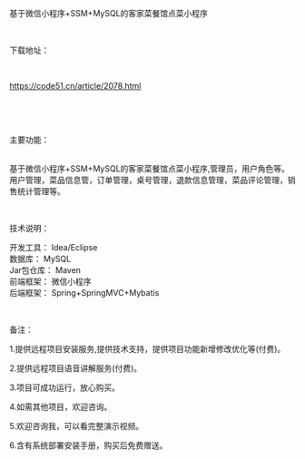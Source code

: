 <p>基于微信小程序+SSM+MySQL的客家菜餐馆点菜小程序</p>

<p>&nbsp;</p>

<p>下载地址：</p>

<p>&nbsp;</p>

<p><a href="http://code51.cn/article/2078.html">https://code51.cn/article/2078.html</a></p>

<p>&nbsp;</p>

<p>&nbsp;</p>

<p>主要功能：</p>

<p><p><br />
基于微信小程序+SSM+MySQL的客家菜餐馆点菜小程序,管理员，用户角色等。用户管理，菜品信息管，订单管理，桌号管理，退款信息管理，菜品评论管理，销售统计管理等。</p>
</p>

<p>&nbsp;</p>

<p>技术说明：</p>

<p><p>开发工具： Idea/Eclipse<br />
数据库： MySQL<br />
Jar包仓库： Maven<br />
前端框架： 微信小程序<br />
后端框架： Spring+SpringMVC+Mybatis</p>
</p>

<p>&nbsp;</p>

<p>备注：</p>

<p>1.提供远程项目安装服务,提供技术支持，提供项目功能新增修改优化等(付费)。</p>

<p>2.提供远程项目语音讲解服务(付费)。</p>

<p>3.项目可成功运行，放心购买。</p>

<p>4.如需其他项目，欢迎咨询。</p>

<p>5.欢迎咨询我，可以看完整演示视频。</p>

<p>6.含有系统部署安装手册，购买后免费赠送。</p>
